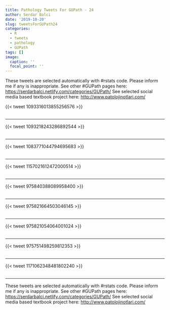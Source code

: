 ```yaml
---
title: Pathology Tweets For GUPath - 24
author: Serdar Balci
date: '2019-10-20'
slug: tweetsForGUPath24
categories:
  - R
  - tweets
  - pathology
  - GUPath
tags: []
image:
  caption: ''
  focal_point: ''
---
```



These tweets are selected automatically with #rstats code. Please inform me if any is inappropriate.
See other #GUPath pages here: https://serdarbalci.netlify.com/categories/GUPath/ 
See selected social media based textbook project here: http://www.patolojinotlari.com/

{{< tweet 1093316013855256576 >}}
<br>
<br>
<hr>
{{< tweet 1093218243286892544 >}}
<br>
<br>
<hr>
{{< tweet 1083771044794695683 >}}
<br>
<br>
<hr>
{{< tweet 1157021612472000514 >}}
<br>
<br>
<hr>
{{< tweet 975840388089958400 >}}
<br>
<br>
<hr>
{{< tweet 975821664503046145 >}}
<br>
<br>
<hr>
{{< tweet 975821054064001024 >}}
<br>
<br>
<hr>
{{< tweet 975751498259812353 >}}
<br>
<br>
<hr>
{{< tweet 1171062348481802240 >}}
<br>
<br>
<hr>


These tweets are selected automatically with #rstats code. Please inform me if any is inappropriate.
See other #GUPath pages here: https://serdarbalci.netlify.com/categories/GUPath/ 
See selected social media based textbook project here: http://www.patolojinotlari.com/
